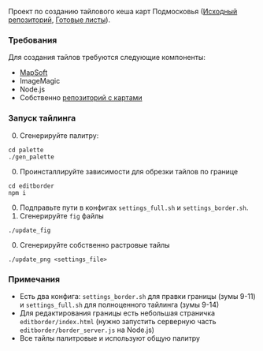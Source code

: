 ﻿Проект по созданию тайлового кеша карт Подмосковья ([Исходный репозиторий](https://github.com/slazav/map_podm), [Готовые листы](http://slazav.mccme.ru/maps/podm/index.htm)).

### Требования
Для создания тайлов требуются следующие компоненты:
  * [MapSoft](https://github.com/ushakov/mapsoft)
  * ImageMagic
  * Node.js
  * Собственно [репозиторий с картами](https://github.com/slazav/map_podm)
 
### Запуск тайлинга
  0. Сгенерируйте палитру:
  ```
  cd palette
  ./gen_palette
  ```
  0. Проинсталлируйте зависимости для обрезки тайлов по границе
  ```
  cd editborder
  npm i
  ```
  0. Подправьте пути в конфигах `settings_full.sh` и `settings_border.sh`.
  0. Сгенерируйте `fig` файлы
  ```
  ./update_fig
  ```
  0. Сгенерируйте собственно растровые тайлы
  ```
  ./update_png <settings_file>
  ```
### Примечания
  * Есть два конфига: `settings_border.sh` для правки границы (зумы 9-11) и `settings_full.sh` для полноценного тайлинга (зумы 9-14)
  * Для редактирования границы есть небольшая страничка `editborder/index.html` (нужно запустить серверную часть `editborder/border_server.js` на Node.js)
  * Все тайлы палитровые и используют общую палитру